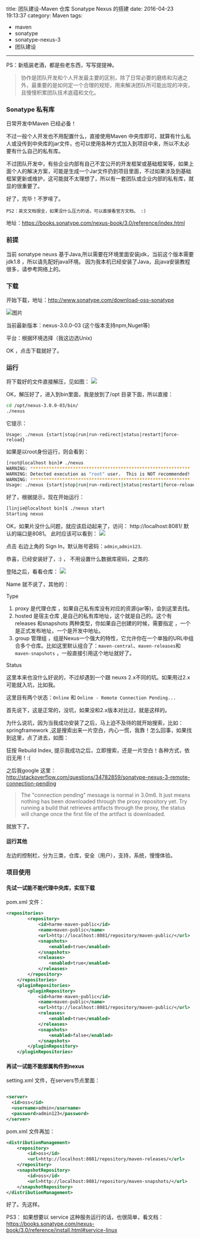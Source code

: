 title: 团队建设-Maven 仓库 Sonatype Nexus 的搭建
date: 2016-04-23 19:13:37
category: Maven
tags:
- maven
- sonatype
- sonatype-nexus-3
- 团队建设
---
PS：新瓶装老酒，都是些老东西，写写提提神。

>   协作是团队开发和个人开发最主要的区别，除了日常必要的磨练和沟通之外，最重要的是如何定一个合理的规矩，用来解决团队所可能出现的冲突，且慢慢积累团队技术底蕴和文化。

###   Sonatype 私有库 
日常开发中Maven 已经必备！

不过一般个人开发也不用配置什么，直接使用Maven 中央库即可，就算有什么私人或没传到中央库的jar文件，也可以使用各种方式加入到项目中来，所以不太必要有什么自己的私有库。

不过团队开发中，有些企业内部有自己不宜公开的开发框架或基础框架等，如果上面个人的解决方案，可能是生成一个Jar文件扔到项目里面，不过如果涉及到基础框架更新或维护，这可能就不太理想了，所以有一套团队或企业内部的私有库，就显的很重要了。

好了，完毕！不罗嗦了。

`PS2：英文文档很全，如果没什么压力的话，可以直接看官方文档。 :)`

地址：https://books.sonatype.com/nexus-book/3.0/reference/index.html

<!-- more -->

###  前提 
当前 sonatype neuxs 基于Java,所以需要在环境里面安装jdk，当前这个版本需要jdk1.8 ，所以请先配好java环境。
因为我本机已经安装了Java，且java安装教程很多，请参考网络上的。

###  下载
开始下载，地址：http://www.sonatype.com/download-oss-sonatype

![图片](http://7xk2gz.com1.z0.glb.clouddn.com/Sonatype-nexus-3-build-run2016-04-23%2021-51-03%20%E7%9A%84%E5%B1%8F%E5%B9%95%E6%88%AA%E5%9B%BE.png)

当前最新版本：nexus-3.0.0-03 (这个版本支持npm,Nuget等)

平台：根据环境选择（我这边选Unix)

OK ，点击下载就好了。

###  运行 

将下载好的文件直接解压，见如图：
![](http://7xk2gz.com1.z0.glb.clouddn.com/Sonatype-nexus-3-build-run2016-04-23%2021-54-25%20%E7%9A%84%E5%B1%8F%E5%B9%95%E6%88%AA%E5%9B%BE.png)

OK，解压好了，进入到bin里面，我是放到了/opt 目录下面，所以直接：

```sh
cd /opt/nexus-3.0.0-03/bin/
./nexus
```

它提示：


```
Usage: ./nexus {start|stop|run|run-redirect|status|restart|force-reload}

```


如果是以root身份运行，则会看到：


```sh
[root@localhost bin]# ./nexus
WARNING: ************************************************************
WARNING: Detected execution as "root" user.  This is NOT recommended!
WARNING: ************************************************************
Usage: ./nexus {start|stop|run|run-redirect|status|restart|force-reload}

```

好了，根据提示，现在开始运行：

```sh
[linjie@localhost bin]$ ./nexus start
Starting nexus

```

OK，如果片没什么问题，就应该启动起来了，访问：
http://localhost:8081/
默认的端口是8081。
此时应该可以看到：
![](http://7xk2gz.com1.z0.glb.clouddn.com/Sonatype-nexus-3-build-run2016-04-23%2022-06-35%20%E7%9A%84%E5%B1%8F%E5%B9%95%E6%88%AA%E5%9B%BE.png)

点击 右边上角的 Sign In，默认账号密码：`admin`,`admin123`.

恭喜，已经安装好了，:) ， 不用设置什么数据库密码，之类的.

登陆之后，看看仓库：
![](http://7xk2gz.com1.z0.glb.clouddn.com/Sonatype-nexus-3-build-run2016-04-23%2022-12-52%20%E7%9A%84%E5%B1%8F%E5%B9%95%E6%88%AA%E5%9B%BE.png)

Name 就不说了，其他的：


Type 

1. proxy 是代理仓库 ，如果自己私有库没有对应的资源(jar等)，会到这里去找。
2. hosted 是宿主仓库 ,是自己的私有库地址，这个就是自己的。这个有 releases 和snapshots 两种类型，你如果自己创建的时候，需要指定 ，一个是正式发布地址，一个是开发中地址。
3. group 管理组 ，组是Nexus一个强大的特性，它允许你在一个单独的URL中组合多个仓库。比如这里默认组合了：`maven-central`、`maven-releases`和`maven-snapshots` ，一般直接引用这个地址就好了。

Status

这里本来也没什么好说的，不过却遇到一个跟 neuxs 2.x不同的坑。如果用过2.x可能就入坑，比如我。

这里目有两个状态：`Online` 和 `Online - Remote Connection Pending...`

首先说下，这是正常的，没坑，如果没和2.x版本对比过，就是这样的。

为什么说坑，因为当我成功安装了之后，马上迫不及待的就开始搜索，比如：springframework ,这是搜索出来一片空白，内心一慌，我靠！怎么回事，如果找到这里，点了进去，如图：

狂按 Rebuild Index, 提示我成功之后，立即搜索，还是一片空白！各种方式，依旧无用！:(  

之后我google 这里：
http://stackoverflow.com/questions/34782859/sonatype-nexus-3-remote-connection-pending

> The "connection pending" message is normal in 3.0m6. It just means nothing has been downloaded through the proxy repository yet. Try running a build that retrieves artifacts through the proxy, the status will change once the first file of the artifact is downloaded.

就放下了。

#### 运行其他

左边的控制栏，分为三类，仓库，安全（用户），支持，系统，慢慢体验。

### 项目使用


#### **先试一试能不能代理中央库，实现下载**

pom.xml 文件：

```xml
<repositories>
		<repository>
			<id>harme-maven-public</id>
			<name>maven-public</name>
			<url>http://localhost:8081/repository/maven-public/</url>
			<snapshots>
				<enabled>true</enabled>
			</snapshots>
			<releases>
				<enabled>true</enabled>
			</releases>
		</repository>
	</repositories>
	<pluginRepositories>
		<pluginRepository>
			<id>harme-maven-public</id>
			<name>maven-public</name>
			<url>http://localhost:8081/repository/maven-public/</url>
			<releases>
				<enabled>true</enabled>
			</releases>
			<snapshots>
				<enabled>false</enabled>
			</snapshots>
		</pluginRepository>
	</pluginRepositories>
```



####  再试一试能不能部属构件到nexus 

setting.xml 文件，在servers节点里面：

```xml

<server>
  <id>oss</id>
  <username>admin</username>
  <password>admin123</password>
</server>

```

pom.xml 文件再加：

```xml
<distributionManagement>
    <repository>
        <id>oss</id>
        <url>http://localhost:8081/repository/maven-releases/</url>
    </repository>
    <snapshotRepository>
        <id>oss</id>
        <url>http://localhost:8081/repository/maven-snapshots/</url>
    </snapshotRepository>
</distributionManagement>
```

好了。先这样。




PS3： 如果想要以 service 这种服务运行的话，也很简单，看文档：
https://books.sonatype.com/nexus-book/3.0/reference/install.html#service-linux


